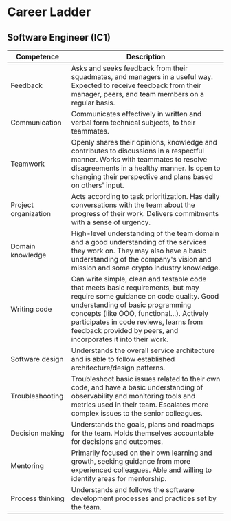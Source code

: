 # Career Ladder

## Software Engineer (IC1)

|Competence|Description|
|---|---|
|Feedback|Asks and seeks feedback from their squadmates, and managers in a useful way. Expected to receive feedback from their manager, peers, and team members on a regular basis.|
|Communication|Communicates effectively in written and verbal form technical subjects, to their teammates.|
|Teamwork|Openly shares their opinions, knowledge and contributes to discussions in a respectful manner. Works with teammates to resolve disagreements in a healthy manner. Is open to changing their perspective and plans based on others' input.|
|Project organization|Acts according to task prioritization. Has daily conversations with the team about the progress of their work. Delivers commitments with a sense of urgency.|
|Domain knowledge|High-level understanding of the team domain and a good understanding of the services they work on. They may also have a basic understanding of the company's vision and mission and some crypto industry knowledge.|
|Writing code|Can write simple, clean and testable code that meets basic requirements, but may require some guidance on code quality. Good understanding of basic programming concepts (like OOO, functional...). Actively participates in code reviews, learns from feedback provided by peers, and incorporates it into their work.|
|Software design|Understands the overall  service architecture and is able to follow established architecture/design patterns.|
|Troubleshooting|Troubleshoot basic issues related to their own code, and have a basic understanding of observability and monitoring tools and metrics used in their team. Escalates more complex issues to the senior colleagues.|
|Decision making|Understands the goals, plans and roadmaps for the team. Holds themselves accountable for decisions and outcomes.|
|Mentoring|Primarily focused on their own learning and growth, seeking guidance from more experienced colleagues. Able and willing to identify areas for mentorship.|
|Process thinking|Understands and follows the software development processes and practices set by the team.|
